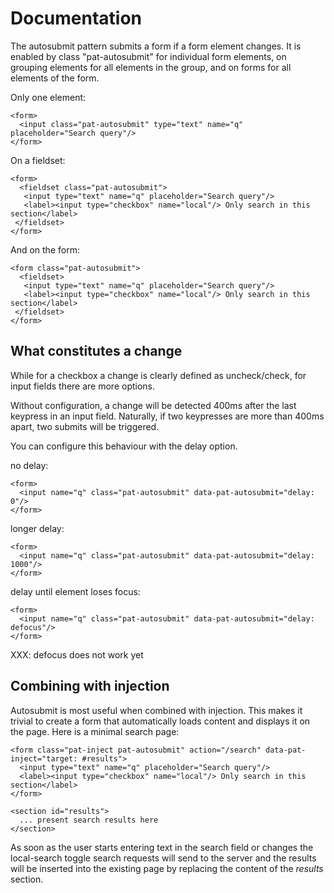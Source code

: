 # Documentation

The autosubmit pattern submits a form if a form element changes. It is
enabled by class "pat-autosubmit" for individual form elements, on
grouping elements for all elements in the group, and on forms for all
elements of the form.

Only one element:

    <form>
      <input class="pat-autosubmit" type="text" name="q" placeholder="Search query"/>
    </form>

On a fieldset:

    <form>
      <fieldset class="pat-autosubmit">
       <input type="text" name="q" placeholder="Search query"/>
       <label><input type="checkbox" name="local"/> Only search in this section</label>
     </fieldset>
    </form>

And on the form:

    <form class="pat-autosubmit">
      <fieldset>
       <input type="text" name="q" placeholder="Search query"/>
       <label><input type="checkbox" name="local"/> Only search in this section</label>
     </fieldset>
    </form>

What constitutes a change
-------------------------

While for a checkbox a change is clearly defined as uncheck/check, for
input fields there are more options.

Without configuration, a change will be detected 400ms after the last
keypress in an input field. Naturally, if two keypresses are more than
400ms apart, two submits will be triggered.

You can configure this behaviour with the delay option.

no delay:

    <form>
      <input name="q" class="pat-autosubmit" data-pat-autosubmit="delay: 0"/>
    </form>

longer delay:

    <form>
      <input name="q" class="pat-autosubmit" data-pat-autosubmit="delay: 1000"/>
    </form>

delay until element loses focus:

    <form>
      <input name="q" class="pat-autosubmit" data-pat-autosubmit="delay: defocus"/>
    </form>

XXX: defocus does not work yet

Combining with injection
------------------------

Autosubmit is most useful when combined with injection. This makes it
trivial to create a form that automatically loads content and displays
it on the page. Here is a minimal search page:

    <form class="pat-inject pat-autosubmit" action="/search" data-pat-inject="target: #results">
      <input type="text" name="q" placeholder="Search query"/>
      <label><input type="checkbox" name="local"/> Only search in this section</label>
    </form>

    <section id="results">
      ... present search results here
    </section>

As soon as the user starts entering text in the search field or changes
the local-search toggle search requests will send to the server and the
results will be inserted into the existing page by replacing the content
of the *results* section.